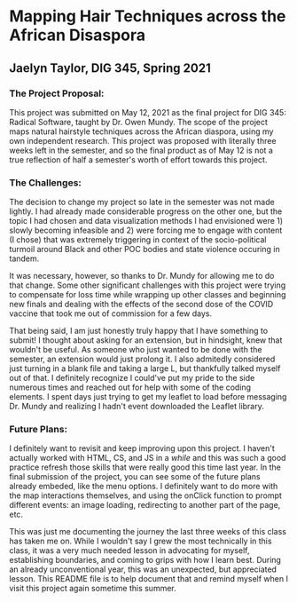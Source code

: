# Mapping Hair Techniques across the African Disaspora
## Jaelyn Taylor, DIG 345, Spring 2021

### The Project Proposal:

This project was submitted on May 12, 2021 as the final project for DIG 345: Radical Software, taught by Dr. Owen Mundy. The scope of the project maps natural 
hairstyle techniques across the African diaspora, using my own independent research. This project was proposed with literally three weeks left in the semester, and 
so the final product as of May 12 is not a true reflection of half a semester's worth of effort towards this project. 

### The Challenges:

The decision to change my project so late in the semester was not made lightly. I had already made considerable progress on the other one, but the topic I had chosen
and data visualization methods I had envisioned were 1) slowly becoming infeasible and 2) were forcing me to engage with content (I chose) that was extremely
triggering in context of the socio-political turmoil around Black and other POC bodies and state violence occuring in tandem.

It was necessary, however, so thanks to Dr. Mundy for allowing me to do that change. Some other significant challenges with this project were trying to compensate for
loss time while wrapping up other classes and beginning new finals and dealing with the effects of the second dose of the COVID vaccine that took me out of commission
for a few days. 

That being said, I am just honestly truly happy that I have something to submit! I thought about asking for an extension, but in hindsight, knew that wouldn't be 
useful. As someone who just wanted to be done with the semester, an extension would just prolong it. I also admitedly considered just turning in a blank file and 
taking a large L, but thankfully talked myself out of that. I definitely recognize I could've put my pride to the side numerous times and reached out for help 
with some of the coding elements. I spent days just trying to get my leaflet to load before messaging Dr. Mundy and realizing I hadn't event downloaded the 
Leaflet library. 

### Future Plans:

I definitely want to revisit and keep improving upon this project. I haven't actually worked with HTML, CS, and JS in a *while* and this was such a good practice 
refresh those skills that were really good this time last year. In the final submission of the project, you can see some of the future plans already embeded, like
the menu options. I definitely want to do more with the map interactions themselves, and using the onClick function to prompt different events: an image loading, 
redirecting to another part of the page, etc. 

This was just me documenting the journey the last three weeks of this class has taken me on. While I wouldn't say I grew the most technically in this class, it 
was a very much needed lesson in advocating for myself, establishing boundaries, and coming to grips with how I learn best. During an already unconventional year,
this was an unexpected, but appreciated lesson. This README file is to help document that and remind myself when I visit this project again sometime this summer.
